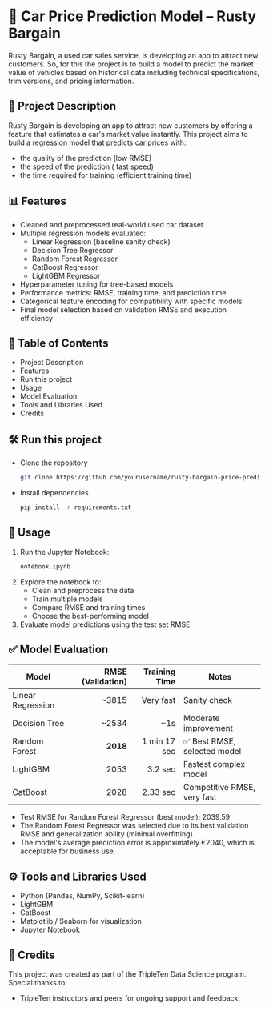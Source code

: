 # 🚗 Car Price Prediction Model – Rusty Bargain
Rusty Bargain, a used car sales service, is developing an app to attract new customers. So, for this the project is to build a model to predict the market value of vehicles based on historical data including technical specifications, trim versions, and pricing information. 

## 🧠 Project Description
Rusty Bargain is developing an app to attract new customers by offering a feature that estimates a car's market value instantly. This project aims to build a regression model that predicts car prices with:
   - the quality of the prediction (low RMSE)
   - the speed of the prediction ( fast speed)
   - the time required for training (efficient training time)

## 📊 Features
  - Cleaned and preprocessed real-world used car dataset
  - Multiple regression models evaluated:
      - Linear Regression (baseline sanity check)
      - Decision Tree Regressor
      - Random Forest Regressor
      - CatBoost Regressor
      - LightGBM Regressor
 - Hyperparameter tuning for tree-based models
 - Performance metrics: RMSE, training time, and prediction time
 - Categorical feature encoding for compatibility with specific models
 - Final model selection based on validation RMSE and execution efficiency

## 📁 Table of Contents
  - Project Description
  - Features
  - Run this project
  - Usage
  - Model Evaluation
  - Tools and Libraries Used
  - Credits

## 🛠️ Run this project
  - Clone the repository
      ```bash
      git clone https://github.com/yourusername/rusty-bargain-price-prediction.git
  - Install dependencies
      ```bash
      pip install -r requirements.txt

## 🚀 Usage
  1. Run the Jupyter Notebook:
     ```bash
     notebook.ipynb
  2. Explore the notebook to:
     - Clean and preprocess the data
     - Train multiple models
     - Compare RMSE and training times
     - Choose the best-performing model
  3. Evaluate model predictions using the test set RMSE.

## ✅ Model Evaluation 
| Model             | RMSE (Validation) | Training Time | Notes                       |
| ----------------- | ----------------: | ------------: | --------------------------- |
| Linear Regression |            \~3815 |     Very fast | Sanity check                |
| Decision Tree     |            \~2534 |          \~1s | Moderate improvement        |
| Random Forest     |          **2018** |  1 min 17 sec | ✅ Best RMSE, selected model |
| LightGBM          |              2053 |       3.2 sec | Fastest complex model       |
| CatBoost          |              2028 |      2.33 sec | Competitive RMSE, very fast |

  - Test RMSE for Random Forest Regressor (best model): 2039.59
  - The Random Forest Regressor was selected due to its best validation RMSE and generalization ability (minimal overfitting).
  - The model's average prediction error is approximately €2040, which is acceptable for business use.

## ⚙️ Tools and Libraries Used
  - Python (Pandas, NumPy, Scikit-learn)
  - LightGBM
  - CatBoost
  - Matplotlib / Seaborn for visualization
  - Jupyter Notebook

## 🤝 Credits
This project was created as part of the TripleTen Data Science program. Special thanks to:
  - TripleTen instructors and peers for ongoing support and feedback. 

